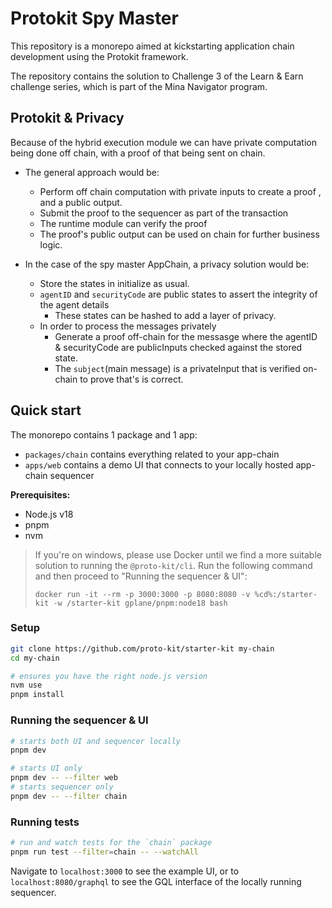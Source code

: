 # Protokit Spy Master

This repository is a monorepo aimed at kickstarting application chain development using the Protokit framework.

The repository contains the solution to Challenge 3 of the Learn & Earn challenge series, which is part of the Mina Navigator program.

## Protokit & Privacy

Because of the hybrid execution module we can have private computation being done off chain, with a proof of that being sent on chain.
- The general approach would be: 
    - Perform off chain computation with private inputs to create a proof , and a public output.
    - Submit the proof to the sequencer as part of the transaction
    - The runtime module can verify the proof
    - The proof's public output can be used on chain for further business logic.

- In the case of the spy master AppChain, a privacy solution would be:
    - Store the states in initialize as usual.
    - `agentID` and `securityCode` are public states to assert the integrity of the agent details
        - These states can be hashed to add a layer of privacy.
    - In order to process the messages privately
        - Generate a proof off-chain for the messasge where the agentID & securityCode are publicInputs checked against the stored state.
        - The `subject`(main message) is a privateInput that is verified on-chain to prove that's is correct.

## Quick start

The monorepo contains 1 package and 1 app:

- `packages/chain` contains everything related to your app-chain
- `apps/web` contains a demo UI that connects to your locally hosted app-chain sequencer

**Prerequisites:**

- Node.js v18
- pnpm
- nvm

> If you're on windows, please use Docker until we find a more suitable solution to running the `@proto-kit/cli`. 
> Run the following command and then proceed to "Running the sequencer & UI":
>
> `docker run -it --rm -p 3000:3000 -p 8080:8080 -v %cd%:/starter-kit -w /starter-kit gplane/pnpm:node18 bash`


### Setup

```zsh
git clone https://github.com/proto-kit/starter-kit my-chain
cd my-chain

# ensures you have the right node.js version
nvm use
pnpm install
```

### Running the sequencer & UI

```zsh
# starts both UI and sequencer locally
pnpm dev

# starts UI only
pnpm dev -- --filter web
# starts sequencer only
pnpm dev -- --filter chain
```

### Running tests
```zsh
# run and watch tests for the `chain` package
pnpm run test --filter=chain -- --watchAll
```

Navigate to `localhost:3000` to see the example UI, or to `localhost:8080/graphql` to see the GQL interface of the locally running sequencer.
